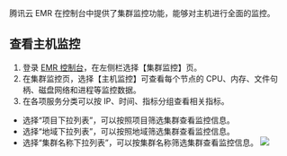 腾讯云 EMR 在控制台中提供了集群监控功能，能够对主机进行全面的监控。
## 查看主机监控
1. 登录 [EMR 控制台](https://console.cloud.tencent.com/emr)，在左侧栏选择【集群监控】页。
2. 在集群监控页，选择【主机监控】可查看每个节点的 CPU、内存、文件句柄、磁盘网络和进程等监控数据。
3. 在各项服务分类可以按 IP、时间、指标分组查看相关指标。
 - 选择“项目下拉列表”，可以按照项目筛选集群查看监控信息。
 - 选择“地域下拉列表”，可以按照地域筛选集群查看监控信息。
 - 选择“集群名称下拉列表”，可以按集群名称筛选集群查看监控信息。
![](https://main.qcloudimg.com/raw/d60c83af3f296ef1a2cfe94997104fae.png)
